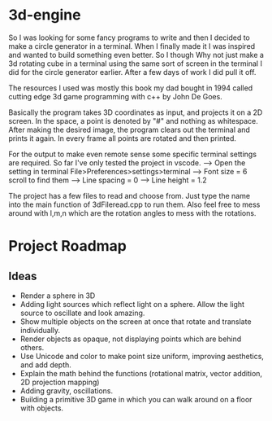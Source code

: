 # 3d-engine

So I was looking for some fancy programs to write and then I decided to make a circle generator in a terminal. When I finally made it I was inspired and wanted to build something even better. So I though Why not just make a 3d rotating cube in a terminal using the same sort of screen in the terminal I did for the circle generator earlier. After a few days of work I did pull it off.

The resources I used was mostly this book my dad bought in 1994 called cutting edge 3d game programming with c++ by John De Goes. 

Basically the program takes 3D coordinates as input, and projects it on a 2D screen. In the space, a point is denoted by "#" and nothing as whitespace. After making the desired image, the program clears out the terminal and prints it again. In every frame all points are rotated and then printed.

For the output to make even remote sense some specific terminal settings are required. So far I've only tested the project in vscode.
--> Open the setting in terminal File>Preferences>settings>terminal
--> Font size = 6 scroll to find them
--> Line spacing = 0
--> Line height = 1.2

The project has a few files to read and choose from. Just type the name into the main function of 3dFileread.cpp to run them. Also feel free to mess around with l,m,n which are the rotation angles to mess with the rotations.

# Project Roadmap

## Ideas
- Render a sphere in 3D
- Adding light sources which reflect light on a sphere. Allow the light source to oscillate and look amazing.
- Show multiple objects on the screen at once that rotate and translate individually.
- Render objects as opaque, not displaying points which are behind others.
- Use Unicode and color to make point size uniform, improving aesthetics, and add depth.
- Explain the math behind the functions (rotational matrix, vector addition, 2D projection mapping)
- Adding gravity, oscillations.
- Building a primitive 3D game in which you can walk around on a floor with objects.

